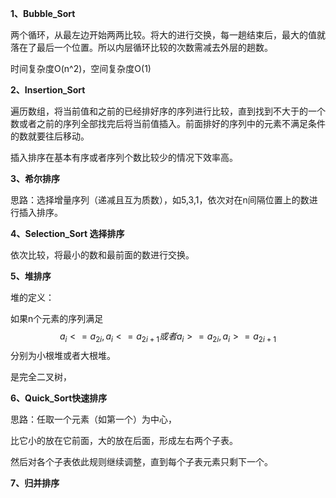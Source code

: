 **1、Bubble_Sort**

两个循环，从最左边开始两两比较。将大的进行交换，每一趟结束后，最大的值就落在了最后一个位置。所以内层循环比较的次数需减去外层的趟数。

时间复杂度O(n^2)，空间复杂度O(1)

**2、Insertion_Sort**

遍历数组，将当前值和之前的已经排好序的序列进行比较，直到找到不大于的一个数或者之前的序列全部找完后将当前值插入。前面排好的序列中的元素不满足条件的数就要往后移动。 

插入排序在基本有序或者序列个数比较少的情况下效率高。

**3、希尔排序**

思路：选择增量序列（递减且互为质数），如5,3,1，依次对在n间隔位置上的数进行插入排序。

**4、Selection_Sort 选择排序**

依次比较，将最小的数和最前面的数进行交换。

**5、堆排序**

堆的定义：

如果n个元素的序列满足
$$
a_i<=a_{2i},a_i<=a_{2i+1}或者a_i>=a_{2i},a_i>=a_{2i+1}
$$
分别为小根堆或者大根堆。

是完全二叉树，

**6、Quick_Sort快速排序**

思路：任取一个元素（如第一个）为中心，

比它小的放在它前面，大的放在后面，形成左右两个子表。

然后对各个子表依此规则继续调整，直到每个子表元素只剩下一个。

**7、归并排序**

